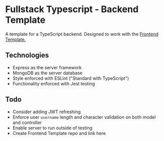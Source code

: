 # Fullstack Typescript - Backend Template
A template for a TypeScript backend. Designed to work with the [Frontend Template.](#insertrepolinkhere)

## Technologies
- Express as the server framework
- MongoDB as the server database
- Style enforced with ESLint ("Standard with TypeScript")
- Functionality enforced with Jest testing

## Todo
- Consider adding JWT refreshing
- Enforce user `username` length and character validation on both model and controller
- Enable server to run outside of testing
- Create Frontend Template repo and link here